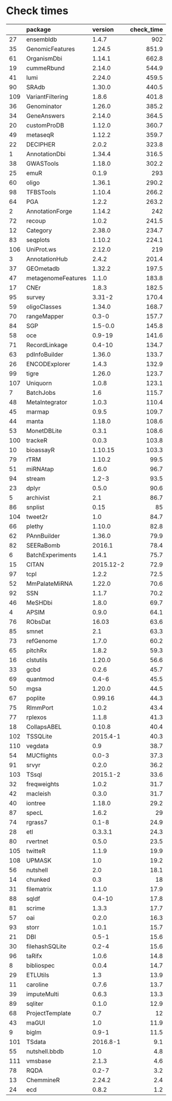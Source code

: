 # Check times

|    |package            |version   | check_time|
|:---|:------------------|:---------|----------:|
|27  |ensembldb          |1.4.7     |        902|
|35  |GenomicFeatures    |1.24.5    |      851.9|
|61  |OrganismDbi        |1.14.1    |      662.8|
|19  |cummeRbund         |2.14.0    |      544.9|
|41  |lumi               |2.24.0    |      459.5|
|90  |SRAdb              |1.30.0    |      440.5|
|109 |VariantFiltering   |1.8.6     |      401.8|
|36  |Genominator        |1.26.0    |      385.2|
|34  |GeneAnswers        |2.14.0    |      364.5|
|20  |customProDB        |1.12.0    |      360.7|
|49  |metaseqR           |1.12.2    |      359.7|
|22  |DECIPHER           |2.0.2     |      323.8|
|1   |AnnotationDbi      |1.34.4    |      316.5|
|38  |GWASTools          |1.18.0    |      302.2|
|25  |emuR               |0.1.9     |        293|
|60  |oligo              |1.36.1    |      290.2|
|98  |TFBSTools          |1.10.4    |      266.2|
|64  |PGA                |1.2.2     |      263.2|
|2   |AnnotationForge    |1.14.2    |        242|
|72  |recoup             |1.0.2     |      241.5|
|12  |Category           |2.38.0    |      234.7|
|83  |seqplots           |1.10.2    |      224.1|
|106 |UniProt.ws         |2.12.0    |        219|
|3   |AnnotationHub      |2.4.2     |      201.4|
|37  |GEOmetadb          |1.32.2    |      197.5|
|47  |metagenomeFeatures |1.1.0     |      183.8|
|17  |CNEr               |1.8.3     |      182.5|
|95  |survey             |3.31-2    |      170.4|
|59  |oligoClasses       |1.34.0    |      168.7|
|70  |rangeMapper        |0.3-0     |      157.7|
|84  |SGP                |1.5-0.0   |      145.8|
|58  |oce                |0.9-19    |      141.6|
|71  |RecordLinkage      |0.4-10    |      134.7|
|63  |pdInfoBuilder      |1.36.0    |      133.7|
|26  |ENCODExplorer      |1.4.3     |      132.9|
|99  |tigre              |1.26.0    |      123.7|
|107 |Uniquorn           |1.0.8     |      123.1|
|7   |BatchJobs          |1.6       |      115.7|
|48  |MetaIntegrator     |1.0.3     |      110.4|
|45  |marmap             |0.9.5     |      109.7|
|44  |manta              |1.18.0    |      108.6|
|53  |MonetDBLite        |0.3.1     |      108.6|
|100 |trackeR            |0.0.3     |      103.8|
|10  |bioassayR          |1.10.15   |      103.3|
|79  |rTRM               |1.10.2    |       99.5|
|51  |miRNAtap           |1.6.0     |       96.7|
|94  |stream             |1.2-3     |       93.5|
|23  |dplyr              |0.5.0     |       90.6|
|5   |archivist          |2.1       |       86.7|
|86  |snplist            |0.15      |         85|
|104 |tweet2r            |1.0       |       84.7|
|66  |plethy             |1.10.0    |       82.8|
|62  |PAnnBuilder        |1.36.0    |       79.9|
|82  |SEERaBomb          |2016.1    |       78.4|
|6   |BatchExperiments   |1.4.1     |       75.7|
|15  |CITAN              |2015.12-2 |       72.9|
|97  |tcpl               |1.2.2     |       72.5|
|52  |MmPalateMiRNA      |1.22.0    |       70.6|
|92  |SSN                |1.1.7     |       70.2|
|46  |MeSHDbi            |1.8.0     |       69.7|
|4   |APSIM              |0.9.0     |       64.1|
|76  |RObsDat            |16.03     |       63.6|
|85  |smnet              |2.1       |       63.3|
|73  |refGenome          |1.7.0     |       60.2|
|65  |pitchRx            |1.8.2     |       59.3|
|16  |clstutils          |1.20.0    |       56.6|
|33  |gcbd               |0.2.6     |       45.7|
|69  |quantmod           |0.4-6     |       45.5|
|50  |mgsa               |1.20.0    |       44.5|
|67  |poplite            |0.99.16   |       44.3|
|75  |RImmPort           |1.0.2     |       43.4|
|77  |rplexos            |1.1.8     |       41.3|
|18  |CollapsABEL        |0.10.8    |       40.4|
|102 |TSSQLite           |2015.4-1  |       40.3|
|110 |vegdata            |0.9       |       38.7|
|54  |MUCflights         |0.0-3     |       37.3|
|91  |srvyr              |0.2.0     |       36.2|
|103 |TSsql              |2015.1-2  |       33.6|
|32  |freqweights        |1.0.2     |       31.7|
|42  |macleish           |0.3.0     |       31.7|
|40  |iontree            |1.18.0    |       29.2|
|87  |specL              |1.6.2     |         29|
|74  |rgrass7            |0.1-8     |       24.9|
|28  |etl                |0.3.3.1   |       24.3|
|80  |rvertnet           |0.5.0     |       23.5|
|105 |twitteR            |1.1.9     |       19.9|
|108 |UPMASK             |1.0       |       19.2|
|56  |nutshell           |2.0       |       18.1|
|14  |chunked            |0.3       |         18|
|31  |filematrix         |1.1.0     |       17.9|
|88  |sqldf              |0.4-10    |       17.8|
|81  |scrime             |1.3.3     |       17.7|
|57  |oai                |0.2.0     |       16.3|
|93  |storr              |1.0.1     |       15.7|
|21  |DBI                |0.5-1     |       15.6|
|30  |filehashSQLite     |0.2-4     |       15.6|
|96  |taRifx             |1.0.6     |       14.8|
|8   |bibliospec         |0.0.4     |       14.7|
|29  |ETLUtils           |1.3       |       13.9|
|11  |caroline           |0.7.6     |       13.7|
|39  |imputeMulti        |0.6.3     |       13.3|
|89  |sqliter            |0.1.0     |       12.9|
|68  |ProjectTemplate    |0.7       |         12|
|43  |maGUI              |1.0       |       11.9|
|9   |biglm              |0.9-1     |       11.5|
|101 |TSdata             |2016.8-1  |        9.1|
|55  |nutshell.bbdb      |1.0       |        4.8|
|111 |vmsbase            |2.1.3     |        4.6|
|78  |RQDA               |0.2-7     |        3.2|
|13  |ChemmineR          |2.24.2    |        2.4|
|24  |ecd                |0.8.2     |        1.2|


